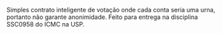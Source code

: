 Simples contrato inteligente de votação onde cada conta seria uma urna, portanto não garante anonimidade. Feito para entrega na disciplina SSC0958 do ICMC na USP.
